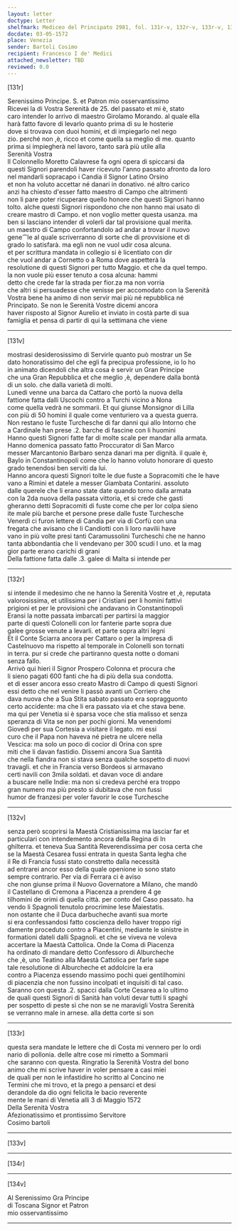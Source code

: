 ```yaml
---
layout: letter
doctype: Letter
shelfmark: Mediceo del Principato 2981, fol. 131r-v, 132r-v, 133r-v, 134r-v
docdate: 03-05-1572
place: Venezia
sender: Bartoli Cosimo
recipient: Francesco I de' Medici
attached_newsletter: TBD
reviewed: 0.0
---
```


[131r]  
  
  
Serenissimo Principe. S. et Patron mio osservantissimo  
Ricevei la di Vostra Serenità de 25. del passato et mi è, stato  
caro intender lo arrivo di maestro Girolamo Morando. al quale ella  
harà fatto favore di levarlo quanto prima di su le hosterie  
dove si trovava con duoi homini, et di impiegarlo nel nego  
zio. perché non ,è, ricco et come quella sa meglio di me. quanto  
prima si impiegherà nel lavoro, tanto sarà più utile alla  
Serenità Vostra  
Il Colonnello Moretto Calavrese fa ogni opera di spiccarsi da  
questi Signori parendoli haver ricevuto l'anno passato afronto da loro  
nel mandarli sopracapo i Candia il Signor Latino Orsino  
et non ha voluto accettar né danari in donativo. né altro carico  
anzi ha chiesto d'esser fatto maestro di Campo che altrimenti  
non li pare poter ricuperare quello honore che questi Signori hanno  
tolto. alche questi Signori rispondono che non hanno mai usato di  
creare mastro di Campo. et non voglio metter questa usanza. ma  
ben si lasciano intender di volerli dar tal provisione qual merita.  
un maestro di Campo confortandolo ad andar a trovar il nuovo  
gene⁀le al quale scriverranno di sorte che di provvisione et di  
grado lo satisfarà. ma egli non ne vuol udir cosa alcuna.  
et per scrittura mandata in collegio si è licentiato con dir  
che vuol andar a Cornetto o a Roma dove aspetterà la  
resolutione di questi Signori per tutto Maggio. et che da quel tempo.  
la non vuole più esser tenuto a cosa alcuna: hammi  
detto che crede far la strada per fior.za ma non vorria  
che altri si persuadesse che venisse per accomodato con la Serenità  
Vostra bene ha animo di non servir mai più né repubblica né  
Principato. Se non le Serenità Vostre dicemi ancora  
haver risposto al Signor Aurelio et inviato in costà parte di sua  
famiglia et pensa di partir di qui la settimana che viene  
  
---  

[131v]  
  
  
mostrasi desiderosissimo di Servirle quanto può mostrar un Se  
dato honoratissimo del che egli fa precipua professione, io lo ho  
in animato dicendoli che altra cosa è servir un Gran Principe  
che una Gran Repubblica et che meglio ,è, dependere dalla bontà  
di un solo. che dalla varietà di molti.  
Lunedi venne una barca da Cattaro che portò la nuova della  
fattione fatta dalli Uscochi contro a Turchi vicino a Nona  
come quella vedrà ne sommarii. Et qui giunse Monsignor di Lilla  
con più di 50 homini il quale come venturiero va a questa guerra.  
Non restano le fuste Turchesche di far danni qui allo Intorno che  
a Cardinale han prese .2. barche di fascine con li huomini  
Hanno questi Signori fatte far di molte scale per mandar alla armata.  
Hanno domenica passato fatto Proccurator di San Marco  
messer Marcantonio Barbaro senza danari ma per dignità. il quale è,  
Baylo in Constantinopoli come che lo hanno voluto honorare di questo  
grado tenendosi ben serviti da lui.  
Hanno ancora questi Signori tolte le due fuste a Sopracomiti che le have  
vano a Rimini et datele a messer Giambata Contarini. assoluto  
dalle querele che li erano state date quando torno dalla armata  
con la 2da nuova della passata vittoria, et si crede che gasti  
gheranno detti Sopracomiti di fuste come che per lor colpa sieno  
ite male più barche et persone prese dalle fuste Turchesche  
Venerdì ci furon lettere di Candia per via di Corfù con una  
fregata che avisano che li Candiotti con li loro navilii have  
vano in più volte presi tanti Caramussolini Turcheschi che ne hanno  
tanta abbondantia che li vendevano per 300 scudi l uno. et la mag  
gior parte erano carichi di grani  
Della fattione fatta dalle .3. galee di Malta si intende per  
  
---  

[132r]  
  
  
si intende il medesimo che ne hanno la Serenità Vostre et ,è, reputata  
valorosissima, et utilissima per i Cristiani per li homini fattivi  
prigioni et per le provisioni che andavano in Constantinopoli  
Eransi la notte passata imbarcati per partirsi la maggior  
parte di questi Colonelli con lor fanterie parte sopra due  
galee grosse venute a levarli. et parte sopra altri legni  
Et il Conte Sciarra ancora per Cattaro o per la impresa di  
Castelnuovo ma rispetto al temporale in Colonelli son tornati  
in terra. pur si crede che partiranno questa notte o domani  
senza fallo.  
Arrivò qui hieri il Signor Prospero Colonna et procura che  
li sieno pagati 600 fanti che ha di più della sua condotta.  
et di esser ancora esso creato Mastro di Campo di questi Signori  
essi detto che nel venire li passò avanti un Corriero che  
dava nuova che a Sua Stita sabato passato era sopragguonto  
certo accidente: ma che li era passato via et che stava bene.  
ma qui per Venetia si è sparsa voce che stia malisso et senza  
speranza di Vita se non per pochi giorni. Ma venendomi  
Giovedì per sua Cortesia a visitare il legato. mi essi  
curo che il Papa non haveva né pietra ne ulcere nella  
Vescica: ma solo un poco di cocior di Orina con spre  
miti che li davan fastidio. Dissemi ancora Sua Santità  
che nella fiandra non si stava senza qualche sospetto di nuovi  
travagli. et che in Francia verso Bordeos si armavano  
certi navili con 3mila soldati. et davan voce di andare  
a buscare nelle Indie: ma non si credeva perché era troppo  
gran numero ma più presto si dubitava che non fussi  
humor de franzesi per voler favorir le cose Turchesche  
  
---  

[132v]  
  
  
senza però scoprirsi la Maestà Cristianissima ma lasciar far et  
particulari con intendemento ancora della Regina di In  
ghilterra. et teneva Sua Santità Reverendissima per cosa certa che  
se la Maestà Cesarea fussi entrata in questa Santa legha che  
il Re di Francia fussi stato constretto dalla necessità  
ad entrarei ancor esso della quale openione io sono stato  
sempre contrario. Per via di Ferrara ci è aviso  
che non giunse prima il Nuovo Governatore a Milano, che mandò  
il Castellano di Cremona a Piacenza a prendere 4 ge  
tilhomini de orimi di quella città. per conto del Caso passato. ha  
vendo li Spagnoli tenutolo procrimine lese Maiestatis.  
non ostante che il Duca darbucheche avanti sua morte  
si era confessandosi fatto coscienza dello haver troppo rigi  
damente proceduto contro a Piacentini, mediante le sinistre in  
formationi dateli dalli Spagnoli. et che se viveva ne voleva  
accertare la Maestà Cattolica. Onde la Coma di Piacenza  
ha ordinato di mandare detto Confessoro di Alburcheche  
che ,è, uno Teatino alla Maestà Cattolica per farle sape  
tale resolutione di Alburcheche et addolcire la era  
contro a Piacenza essendo massimo pochi quei gentilhomini  
di piacenzia che non fussino incolpati et inquisiti di tal caso.  
Saranno con questa .2. spacci dalla Corte Cesarea a lo ultimo  
de quali questi Signori di Sanità han voluti devar tutti li spaghi  
per sospetto di peste sì che non se ne maravigli Vostra Serenità  
se verranno male in arnese. alla detta corte si son  
  
---  

[133r]  
  
  
questa sera mandate le lettere che di Costa mi vennero per lo ordi  
nario di pollonia. delle altre cose mi rimetto a Sommarii  
che saranno con questa. Ringratio la Serenità Vostra del bono  
animo che mi scrive haver in voler pensare a casi miei  
de quali per non le infastidire ho scritto al Concino ne  
Termini che mi trovo, et la prego a pensarci et desi  
derandole da dio ogni felicita le bacio reverente  
mente le mani di Venetia alli 3 di Maggio 1572  
Della Serenità Vostra  
Afezionatissimo et prontissimo Servitore  
Cosimo bartoli  
  
---  

[133v]  
  
  
  
---  

[134r]  
  
  
  
---  

[134v]  
  
  
Al Serenissimo Gra Principe  
di Toscana Signor et Patron  
mio osservantissimo  
  
---  

